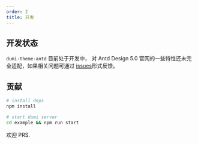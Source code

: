 ```yaml
---
order: 2
title: 开发
---
```


## 开发状态

`dumi-theme-antd` 目前处于开发中， 对 Antd Design 5.0 官网的一些特性还未完全适配，如果相关问题可通过 [issues](https://github.com/KuangPF/dumi-theme-antd/issues)形式反馈。

## 贡献

```bash
# install deps
npm install

# start dumi server
cd example && npm run start
```

欢迎 PRS.
